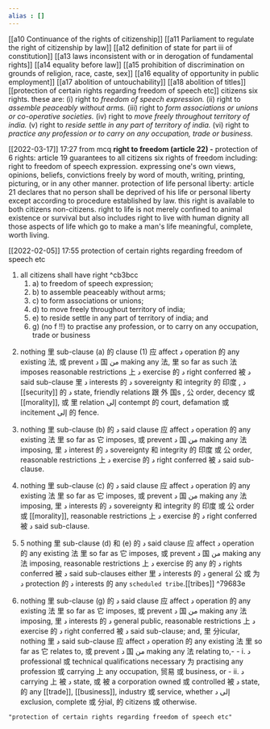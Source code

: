 ```yaml
---
alias : []
---
```

[[a10 Continuance of the rights of citizenship]] [[a11 Parliament to regulate the right of citizenship by law]] [[a12 definition of state for part iii of constitution]] [[a13 laws inconsistent with or in derogation of fundamental rights]] [[a14 equality before law]] [[a15 prohibition of discrimination on grounds of religion, race, caste, sex]] [[a16 equality of opportunity in public employment]] [[a17 abolition of untouchability]] [[a18 abolition of titles]] [[protection of certain rights regarding freedom of speech etc]] citizens six rights. these are:
(i) right to *freedom of speech expression.*
(ii) right to *assemble peaceably without arms.*
(iii) right to *form associations or unions or co-operative societies.*
(iv) right to *move freely throughout territory of india.*
(v) right to *reside settle in any part of territory of india.*
(vi) right to *practice any profession or to carry on any occupation, trade or business.*

[[2022-03-17]] 17:27
from mcq
**right to freedom (article 22) -**
protection of 6 rights: article 19 guarantees to all citizens six rights of freedom including:
right to freedom of speech expression.
expressing one's own views, opinions, beliefs, convictions freely by word of mouth, writing, printing, picturing, or in any other manner.
protection of life personal liberty: article 21 declares that no person shall be deprived of his life or personal liberty except according to procedure established by law. this right is available to both citizens non-citizens.
right to life is not merely confined to animal existence or survival but also includes right to live with human dignity all those aspects of life which go to make a man's life meaningful, complete, worth living.

[[2022-02-05]] 17:55
protection of certain rights regarding freedom of speech etc
1) all citizens shall have right ^cb3bcc
	1. a) to freedom of speech expression;
	2. b) to assemble peaceably without arms;
	3. c) to form associations or unions;
	4. d) to move freely throughout territory of india;
	5. e) to reside settle in any part of territory of india; and
	6. g) (no f !!) to practise any profession, or to carry on any occupation, trade or business

2. nothing 里 sub-clause (a) 的 clause (1) 应 affect د operation 的 any existing 法, 或 prevent د 国 من making any 法, 里 so far as such 法 imposes reasonable restrictions 上 د exercise 的 د right conferred 被 د said sub-clause 里 د interests 的 د sovereignty 和 integrity 的 印度 , د [[security]] 的 د state, friendly relations 跟 外 国s , 公 order, decency 或 [[morality]], 或 里 relation إلى contempt 的 court, defamation 或 incitement إلى 的 fence.

3. nothing 里 sub-clause (b) 的 د said clause 应 affect د operation 的 any existing 法 里 so far as 它 imposes, 或 prevent د 国 من making any 法 imposing, 里 د interest 的 د sovereignty 和 integrity 的 印度 或 公 order, reasonable restrictions 上 د exercise 的 د right conferred 被 د said sub-clause.

4. nothing 里 sub-clause (c) 的 د said clause 应 affect د operation 的 any existing 法 里 so far as 它 imposes, 或 prevent د 国 من making any 法 imposing, 里 د interests 的 د sovereignty 和 integrity 的 印度 或 公 order 或 [[morality]], reasonable restrictions 上 د exercise 的 د right conferred 被 د said sub-clause.

5. 5 nothing 里 sub-clause (d) 和 (e) 的 د said clause 应 affect د operation 的 any existing 法 里 so far as 它 imposes, 或 prevent د 国 من making any 法 imposing, reasonable restrictions 上 د exercise 的 any 的 د rights conferred 被 د said sub-clauses either 里 د interests 的 د general 公 或 为 د protection 的 د interests 的 any `scheduled tribe`.[[tribes]] ^79683e

6. nothing 里 sub-clause (g) 的 د said clause 应 affect د operation 的 any existing 法 里 so far as 它 imposes, 或 prevent د 国 من making any 法 imposing, 里 د interests 的 د general public, reasonable restrictions 上 د exercise 的 د right conferred 被 د said sub-clause; and, 里 分icular, nothing 里 د said sub-clause 应 affect د operation 的 any existing 法 里 so far as 它 relates to, 或 prevent د 国 من making any 法 relating to,-
		- i. د professional 或 technical qualifications necessary 为 practising any profession 或 carrying 上 any occupation, 贸易 或 business, or
		- ii. د carrying 上 被 د state, 或 被 a corporation owned 或 controlled 被 د state, 的 any [[trade]], [[business]], industry 或 service, whether إلى د exclusion, complete 或 分ial, 的 citizens 或 otherwise.
```query 2022-05-16 13:16
"protection of certain rights regarding freedom of speech etc"
```